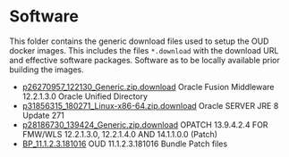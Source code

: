 # Software

This folder contains the generic download files used to setup the OUD docker images. This includes the files `*.download` with the download URL and effective software packages. Software as to be locally available prior building the images.

- [p26270957_122130_Generic.zip.download](p26270957_122130_Generic.zip.download) Oracle Fusion Middleware 12.2.1.3.0 Oracle Unified Directory
- [p31856315_180271_Linux-x86-64.zip.download](p31856315_180271_Linux-x86-64.zip.download) Oracle SERVER JRE 8 Update 271
- [p28186730_139424_Generic.zip.download](p28186730_139424_Generic.zip.download) OPATCH 13.9.4.2.4 FOR FMW/WLS 12.2.1.3.0, 12.2.1.4.0 AND 14.1.1.0.0 (Patch)
- [BP_11.1.2.3.181016](BP_11.1.2.3.181016/README.md) OUD 11.1.2.3.181016 Bundle Patch files